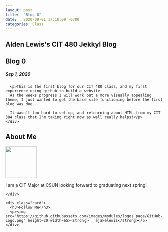 ```yaml
---
layout: post
title:  "Blog 0"
date:   2020-09-01 17:10:09 -0700
categories: Class
---
```

<div class="header">
  <c><h2>Alden Lewis's CIT 480 Jekkyl Blog</h2></c>
</div>

<div class="row">
  <div class="leftcolumn">
    <div class="card">
      <h2>Blog 0</h2>
      <h5> Sep 1, 2020</h5>
     
      <p>This is the first blog for our CIT 480 class, and my first experience using github to build a website. 
	  As the weeks progress I will work out a more visually appealing theme, I just wanted to get the base site functioning before the first blog was due. 
	  
	  It wasn't too hard to set up, and relearning about HTML from my CIT 384 class that I'm taking right now as well really helps!</p>
    </div>
   
  </div>
  
  
 
  
  
  
  
  
  
  
  
  
  
 
  <div class="rightcolumn">
    <div class="card">
      <h2>About Me</h2>
	  <p><img src="https://ajakelewis.github.io/ajakelewis/me.jpg" height=100 width=100><p>I am a CIT Major at CSUN looking forward to graduating next spring!</p>
      
    </div>

    <div class="card">
      <h3>Follow Me</h3>
      <p><img src="https://github.githubassets.com/images/modules/logos_page/GitHub-Logo.png" height=20 width=65><strong>   ajakelewis</strong></p>
    </div>
  </div>
</div>